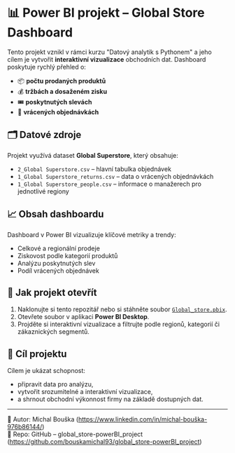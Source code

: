 # 📊 Power BI projekt – Global Store Dashboard

Tento projekt vznikl v rámci kurzu "Datový analytik s Pythonem" a jeho cílem je vytvořit **interaktivní vizualizace** obchodních dat. Dashboard poskytuje rychlý přehled o:

- 📦 **počtu prodaných produktů**  
- 💰 **tržbách a dosaženém zisku**  
- 🎟️ **poskytnutých slevách**  
- 🔄 **vrácených objednávkách**

## 🗂️ Datové zdroje
Projekt využívá dataset **Global Superstore**, který obsahuje:
- `2_Global Superstore.csv` – hlavní tabulka objednávek  
- `1_Global Superstore_returns.csv` – data o vrácených objednávkách  
- `1_Global Superstore_people.csv` – informace o manažerech pro jednotlivé regiony  

## 📈 Obsah dashboardu
Dashboard v Power BI vizualizuje klíčové metriky a trendy:
- Celkové a regionální prodeje  
- Ziskovost podle kategorií produktů  
- Analýzu poskytnutých slev  
- Podíl vrácených objednávek  

## 🚀 Jak projekt otevřít
1. Naklonujte si tento repozitář nebo si stáhněte soubor [`Global_store.pbix`](./Global_store.pbix).  
2. Otevřete soubor v aplikaci **Power BI Desktop**.  
3. Projděte si interaktivní vizualizace a filtrujte podle regionů, kategorií či zákaznických segmentů.  

## 🎯 Cíl projektu
Cílem je ukázat schopnost:
- připravit data pro analýzu,  
- vytvořit srozumitelné a interaktivní vizualizace,  
- a shrnout obchodní výkonnost firmy na základě dostupných dat.  

---

👤 Autor: Michal Bouška (https://www.linkedin.com/in/michal-bouška-976b86144/)  
📌 Repo: GitHub – global_store-powerBI_project (https://github.com/bouskamichal93/global_store-powerBI_project)
